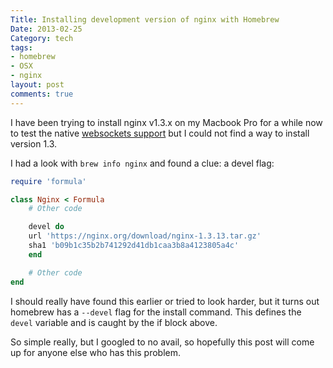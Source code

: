 ```yaml
---
Title: Installing development version of nginx with Homebrew
Date: 2013-02-25
Category: tech
tags:
- homebrew
- OSX
- nginx
layout: post
comments: true
---
```




I have been trying to install nginx v1.3.x on my Macbook Pro for a while now to test the native [websockets support](https://nginx.com/news/nginx-websockets.html) but I could not find a way to install version 1.3.

<!--more-->

I had a look with `brew info nginx` and found a clue: a devel flag:


``` ruby
require 'formula'

class Nginx < Formula
    # Other code

    devel do
    url 'https://nginx.org/download/nginx-1.3.13.tar.gz'
    sha1 'b09b1c35b2b741292d41db1caa3b8a4123805a4c'
    end

    # Other code
end
```

I should really have found this earlier or tried to look harder, but it turns out homebrew has a `--devel` flag for the install command. This defines the `devel` variable and is caught by the if block above.

So simple really, but I googled to no avail, so hopefully this post will come up for anyone else who has this problem.
